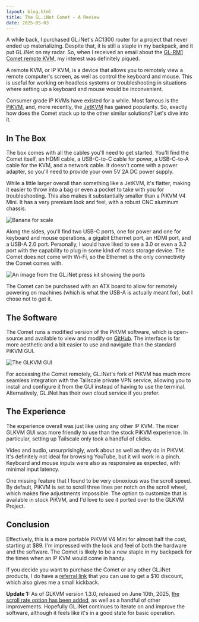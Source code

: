 ```yaml
---
layout: blog.html
title: The GL.iNet Comet - A Review
date: 2025-05-03
---
```

A while back, I purchased GL.iNet's AC1300 router for a project that never ended up materializing. Despite that, it is still a staple in my backpack, and it put GL.iNet on my radar. So, when I received an email about the [GL-RM1 Comet remote KVM](https://www.gl-inet.com/products/gl-rm1/), my interest was definitely piqued.
<!-- more -->

A remote KVM, or IP KVM, is a device that allows you to remotely view a remote computer's screen, as well as control the keyboard and mouse. This is useful for working on headless systems or troubleshooting in situations where setting up a keyboard and mouse would be inconvenient.

Consumer grade IP KVMs have existed for a while. Most famous is the [PiKVM](https://pikvm.org), and, more recently, the [JetKVM](https://jetkvm.com) has gained popularity. So, exactly how does the Comet stack up to the other similar solutions? Let's dive into it.

## In The Box

The box comes with all the cables you'll need to get started. You'll find the Comet itself, an HDMI cable, a USB-C-to-C cable for power, a USB-C-to-A cable for the KVM, and a network cable. It doesn't come with a power adapter, so you'll need to provide your own 5V 2A DC power supply.

While a little larger overall than something like a JetKVM, it's flatter, making it easier to throw into a bag or even a pocket to take with you for troubleshooting. This also makes it substantially smaller than a PiKVM V4 Mini. It has a very premium look and feel, with a robust CNC aluminum chassis.

![Banana for scale](https://i.snap.as/5psrZxEr.jpg)

Along the sides, you'll find two USB-C ports, one for power and one for keyboard and mouse operations, a gigabit Ethernet port, an HDMI port, and a USB-A 2.0 port. Personally, I would have liked to see a 3.0 or even a 3.2 port with the capability to plug in some kind of mass storage device. The Comet does not come with Wi-Fi, so the Ethernet is the only connectivity the Comet comes with.

![An image from the GL.iNet press kit showing the ports](https://i.snap.as/dYVblEN5.jpg)

The Comet can be purchased with an ATX board to allow for remotely powering on machines (which is what the USB-A is actually meant for), but I chose not to get it.

## The Software

The Comet runs a modified version of the PiKVM software, which is open-source and available to view and modify on [GitHub](https://github.com/gl-inet/glkvm). The interface is far more aesthetic and a bit easier to use and navigate than the standard PiKVM GUI.

![The GLKVM GUI](https://i.snap.as/cplGt1aw.png)

For accessing the Comet remotely, GL.iNet's fork of PiKVM has much more seamless integration with the Tailscale private VPN service, allowing you to install and configure it from the GUI instead of having to use the terminal. Alternatively, GL.iNet has their own cloud service if you prefer.

## The Experience

The experience overall was just like using any other IP KVM. The nicer GLKVM GUI was more friendly to use than the stock PiKVM experience. In particular, setting up Tailscale only took a handful of clicks.

Video and audio, unsurprisingly, work about as well as they do in PiKVM. It's definitely not ideal for browsing YouTube, but it will work in a pinch. Keyboard and mouse inputs were also as responsive as expected, with minimal input latency.

One missing feature that I found to be very obnoxious was the scroll speed. By default, PiKVM is set to scroll three lines per notch on the scroll wheel, which makes fine adjustments impossible. The option to customize that is available in stock PiKVM, and I'd love to see it ported over to the GLKVM Project.

## Conclusion

Effectively, this is a more portable PiKVM V4 Mini for almost half the cost, starting at $89. I'm impressed with the look and feel of both the hardware and the software. The Comet is likely to be a new staple in my backpack for the times when an IP KVM would come in handy.

If you decide you want to purchase the Comet or any other GL.iNet products, I do have a [referral link](http://rwrd.io/nma4vqw?c) that you can use to get a $10 discount, which also gives me a small kickback.

**Update 1:** As of GLKVM version 1.3.0, released on June 10th, 2025, [the scroll rate option has been added,](https://github.com/gl-inet/glkvm/issues/7#issuecomment-2958616039) as well as a handful of other improvements. Hopefully GL.iNet continues to iterate on and improve the software, although it feels like it's in a good state for basic operation.